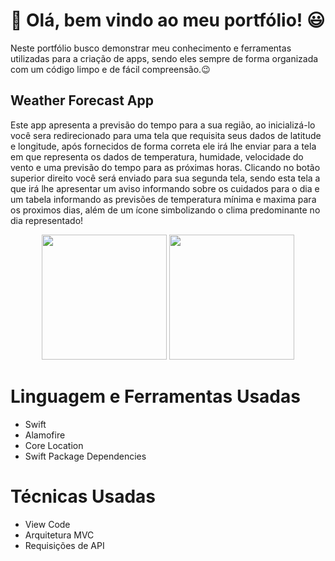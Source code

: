 # 👋 Olá, bem vindo ao meu portfólio! 😃

Neste portfólio busco demonstrar meu conhecimento e ferramentas utilizadas para a criação de apps, sendo eles sempre de forma organizada com um código limpo e de fácil compreensão.😉 

## Weather Forecast App

Este app apresenta a previsão do tempo para a sua região, ao inicializá-lo você sera redirecionado para uma tela que requisita seus dados de latitude e longitude, após fornecidos de forma correta ele irá lhe enviar para a tela em que representa os dados de temperatura, humidade, velocidade do vento e uma previsão do tempo para as próximas horas. Clicando no botão superior direito você será enviado para sua segunda tela, sendo esta tela a que irá lhe apresentar um aviso informando sobre os cuidados para o dia e um tabela informando as previsões de temperatura mínima e maxima para os proximos dias, além de um ícone simbolizando o clima predominante no dia representado!

<p align="center">
<img src="", width="200"/>
<img src="", width="200"/>
</p>

# Linguagem e Ferramentas Usadas
- Swift
- Alamofire
- Core Location
- Swift Package Dependencies

# Técnicas Usadas
- View Code
- Arquitetura MVC
- Requisições de API




